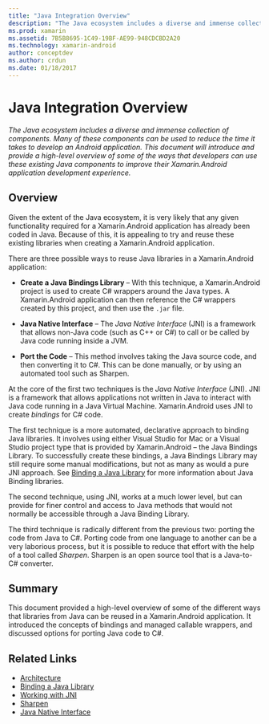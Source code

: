 ```yaml
---
title: "Java Integration Overview"
description: "The Java ecosystem includes a diverse and immense collection of components. Many of these components can be used to reduce the time it takes to develop an Android application. This document will introduce and provide a high-level overview of some of the ways that developers can use these existing Java components to improve their Xamarin.Android application development experience."
ms.prod: xamarin
ms.assetid: 7B5B8695-1C49-19BF-AE99-948CDCBD2A20
ms.technology: xamarin-android
author: conceptdev
ms.author: crdun
ms.date: 01/18/2017
---
```


# Java Integration Overview

_The Java ecosystem includes a diverse and immense collection of components. Many of these components can be used to reduce the time it takes to develop an Android application. This document will introduce and provide a high-level overview of some of the ways that developers can use these existing Java components to improve their Xamarin.Android application development experience._


## Overview

Given the extent of the Java ecosystem, it is very likely that any 
given functionality required for a Xamarin.Android application has 
already been coded in Java. Because of this, it is appealing to try and 
reuse these existing libraries when creating a Xamarin.Android 
application. 

There are three possible ways to reuse Java libraries in a 
Xamarin.Android application: 

-   **Create a Java Bindings Library** &ndash; With this technique, a 
    Xamarin.Android project is used to create C# wrappers around the 
    Java types. A Xamarin.Android application can then reference the C# 
    wrappers created by this project, and then use the `.jar` file. 

-   **Java Native Interface** &ndash; The *Java Native* *Interface* (JNI) 
    is a framework that allows non-Java code (such as C++ or C#) to 
    call or be called by Java code running inside a JVM. 

-   **Port the Code** &ndash; This method involves taking the Java source 
    code, and then converting it to C#. This can be done manually, or 
    by using an automated tool such as Sharpen. 

At the core of the first two techniques is the *Java Native Interface* 
(JNI). JNI is a framework that allows applications not written in Java 
to interact with Java code running in a Java Virtual Machine. 
Xamarin.Android uses JNI to create *bindings* for C# code. 

The first technique is a more automated, declarative approach to 
binding Java libraries. It involves using either Visual Studio for Mac or a 
Visual Studio project type that is provided by Xamarin.Android &ndash; 
the Java Bindings Library. To successfully create these bindings, a 
Java Bindings Library may still require some manual modifications, but 
not as many as would a pure JNI approach. See 
[Binding a Java Library](~/android/platform/binding-java-library/index.md) for 
more information about Java Binding libraries. 

The second technique, using JNI, works at a much lower level, but can 
provide for finer control and access to Java methods that would not 
normally be accessible through a Java Binding Library. 

The third technique is radically different from the previous two: 
porting the code from Java to C#. Porting code from one language to 
another can be a very laborious process, but it is possible to reduce 
that effort with the help of a tool called *Sharpen*. Sharpen is an 
open source tool that is a Java-to-C# converter. 



## Summary

This document provided a high-level overview of some of the different 
ways that libraries from Java can be reused in a Xamarin.Android 
application. It introduced the concepts of bindings and managed 
callable wrappers, and discussed options for porting Java code to C#. 


## Related Links

- [Architecture](~/android/internals/architecture.md)
- [Binding a Java Library](~/android/platform/binding-java-library/index.md)
- [Working with JNI](~/android/platform/java-integration/working-with-jni.md)
- [Sharpen](https://github.com/slluis/sharpen)
- [Java Native Interface](http://docs.oracle.com/javase/7/docs/technotes~/jni/index.html)
